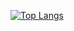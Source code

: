 [![Top Langs](https://github-readme-stats.vercel.app/api/top-langs/?username=mai-ke-rao)](https://github.com/anuraghazra/github-readme-stats)
